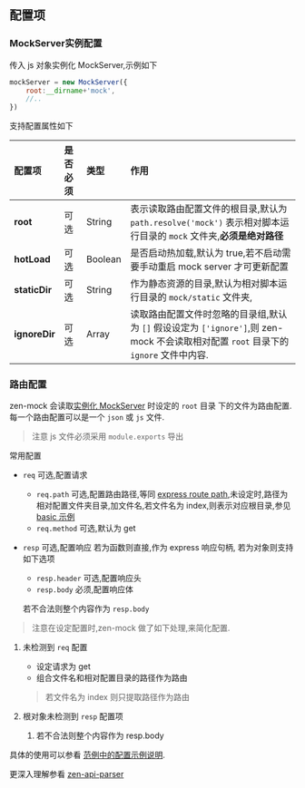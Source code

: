 
## 配置项
### MockServer实例配置
传入 js 对象实例化 MockServer,示例如下

```js
mockServer = new MockServer({
    root:__dirname+'mock',
    //..
})
```

支持配置属性如下

配置项|是否必须|类型|作用
:---|:---|:---|:---|
**root** | 可选 | String | 表示读取路由配置文件的根目录,默认为 `path.resolve('mock')` 表示相对脚本运行目录的 `mock` 文件夹,**必须是绝对路径**
**hotLoad** | 可选 | Boolean| 是否启动热加载,默认为 true,若不启动需要手动重启 mock server 才可更新配置
**staticDir** | 可选 | String | 作为静态资源的目录,默认为相对脚本运行目录的 `mock/static` 文件夹,
**ignoreDir** | 可选 | Array | 读取路由配置文件时忽略的目录组,默认为 `[]` 假设设定为 `['ignore']`,则 zen-mock 不会读取相对配置 `root` 目录下的 `ignore` 文件中内容.


### 路由配置
zen-mock 会读取[实例化 MockServer](#MockServer实例配置) 时设定的 `root` 目录
下的文件为路由配置.每一个路由配置可以是一个 `json` 或 `js` 文件.
> 注意 js 文件必须采用  `module.exports` 导出

常用配置

* `req` 可选,配置请求
    * `req.path` 可选,配置路由路径,等同 [express route path](http://expressjs.com/en/guide/routing.html#route-paths),未设定时,路径为相对配置文件夹目录,加文件名,若文件名为 index,则表示对应根目录,参见 [basic 示例](./README.md#配置示例说明)
    * `req.method` 可选,默认为 get
* `resp` 可选,配置响应
    若为函数则直接,作为 express 响应句柄,
    若为对象则支持如下选项
    * `resp.header` 可选,配置响应头
    * `resp.body` 必须,配置响应体
  
    若不合法则整个内容作为 `resp.body`

> 注意在设定配置时,zen-mock 做了如下处理,来简化配置.

1. 未检测到 `req` 配置 
    * 设定请求为 get
    * 组合文件名和相对配置目录的路径作为路由
    
    > 若文件名为 index 则只提取路径作为路由
2. 根对象未检测到 `resp` 配置项
   1. 若不合法则整个内容作为 resp.body

具体的使用可以参看 [范例中的配置示例说明](#配置示例说明).

更深入理解参看 [zen-api-parser](../../../zen-api-parser/README.md)